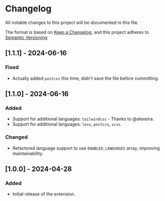 # Changelog

All notable changes to this project will be documented in this file.

The format is based on [Keep a Changelog](https://keepachangelog.com/en/1.1.0/),
and this project adheres to [Semantic Versioning](https://semver.org/spec/v2.0.0.html)

## [1.1.1] - 2024-06-16

### Fixed
- Actually added `postcss` this time, didn't save the file before committing.

## [1.1.0] - 2024-06-16

### Added
- Support for additional languages: `tailwindcss` - Thanks to @alexeira.
- Support for additional languages: `less`, `postcss`, `scss`.

### Changed
- Refactored language support to use `ENABLED_LANGUAGES` array, improving maintainability.

## [1.0.0] - 2024-04-28

### Added

- Initial release of the extension.
